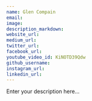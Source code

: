 ```yaml
---
name: Glen Compain
email:
image:
description_markdown:
website_url:
medium_url:
twitter_url:
facebook_url:
youtube_video_id: KiNOTD39Qdw
github_username:
instagram_url:
linkedin_url:
---
```


Enter your description here...
